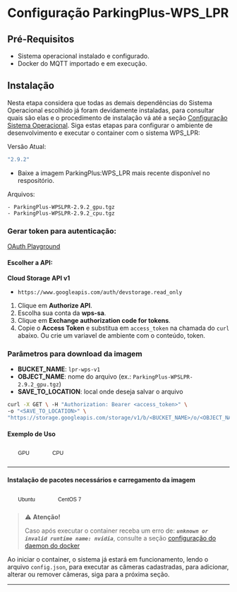 # Configuração ParkingPlus-WPS_LPR

## Pré-Requisitos
-   Sistema operacional instalado e configurado.
-   Docker do MQTT importado e em execução.

## Instalação
Nesta etapa considera que todas as demais dependências do Sistema Operacional escolhido já foram 
devidamente instaladas, para consultar quais são elas e o procedimento de instalação vá até a 
seção [Configuração Sistema Operacional](configuracao_sistema_operacional.md). Siga estas etapas para configurar o ambiente de
desenvolvimento e executar o container com o sistema WPS_LPR:

Versâo Atual: 
```bash
"2.9.2"
```

* Baixe a imagem ParkingPlus:WPS_LPR mais recente disponível no respositório.

Arquivos:
```
- ParkingPlus-WPSLPR-2.9.2_gpu.tgz
- ParkingPlus-WPSLPR-2.9.2_cpu.tgz
```


### Gerar token para autenticação:

[OAuth Playground](https://developers.google.com/oauthplayground/?hl=pt-br)

#### Escolher a API:
**Cloud Storage API v1**

-   `https://www.googleapis.com/auth/devstorage.read_only`

1. Clique em **Authorize API**.
2. Escolha sua conta da **wps-sa**.
3. Clique em **Exchange authorization code for tokens**.
4. Copie o **Access Token** e substitua em `access_token` na chamada do `curl` abaixo. Ou crie um variavel de ambiente com o conteúdo, token.


### Parâmetros para download da imagem
- **BUCKET_NAME**: `lpr-wps-v1`
- **OBJECT_NAME**: nome do arquivo (ex.: `ParkingPlus-WPSLPR-2.9.2_gpu.tgz`)
- **SAVE_TO_LOCATION**: local onde deseja salvar o arquivo

```bash
curl -X GET \ -H "Authorization: Bearer <access_token>" \ 
-o "<SAVE_TO_LOCATION>" \ 
"https://storage.googleapis.com/storage/v1/b/<BUCKET_NAME>/o/<OBJECT_NAME>?alt=media"
```
<!-- CSS para abas -->
<style>
:root {
  --primary-color: #ff5722;
}

[data-md-color-scheme="default"] {
  --tab-bg: #f9f9f9;
  --tab-hover: #eeeeee;
  --tab-active: var(--primary-color);
  --tab-content-bg: #fefefe;
  --tab-border: #ddd;
  --tab-text: #333;
  --tab-active-text: white;
}

[data-md-color-scheme="slate"] {
  --tab-bg: #2e2e2e;
  --tab-hover: #3a3a3a;
  --tab-active: var(--primary-color);
  --tab-content-bg: #1f1f1f;
  --tab-border: #444;
  --tab-text: #eee;
  --tab-active-text: white;
}

.tab {
  overflow: hidden;
  # border-radius: 6px 6px 0 0;
  # background-color: var(--tab-bg);
  # border: 1px solid var(--tab-border);
  margin-bottom: 0;
}

.tab button {
  background-color: var(--tab-bg);
  border: none;
  outline: none;
  padding: 10px 24px;
  cursor: pointer;
  transition: 0.3s;
  font-size: 12px;
  color: var(--tab-text);
  border-radius: 6px 6px 6px 6px;
}

.tab button:hover {
  background-color: var(--tab-hover);
}

.tab button.active {
  background-color: var(--tab-active);
  color: var(--tab-active-text);
}

.tabcontent-platform,
.tabcontent-system {
  display: none;
  padding: 2px;
  # border: 1px solid var(--tab-border);
  border-radius: 0 0 6px 6px;
  # background-color: var(--tab-content-bg);
  color: var(--tab-text);
  margin-bottom: 1rem;
}

.tabcontent-platform pre,
.tabcontent-system pre {
  background-color: #272822;
  color: #f8f8f2;
  padding: 2px;
  border-radius: 6px;
  overflow-x: auto;
}


</style>

<h4>Exemplo de Uso</h4>

<!-- Abas para GPU/CPU -->
<div class="tab">
  <button class="tablinks-platform" onclick="openTabPlatform(event, 'GPU')" id="defaultPlatform">GPU</button>
  <button class="tablinks-platform" onclick="openTabPlatform(event, 'CPU')">CPU</button>
</div>

<!-- Conteúdo GPU -->
<div id="GPU" class="tabcontent-platform">
  <pre><code class="language-bash">curl -X GET \
  -H "Authorization: Bearer $token" \
  -o "/instalacoes/ParkingPlus-WPSLPR-2.9.2_gpu.tgz" \
  "https://storage.googleapis.com/storage/v1/b/lpr-wps-v1/o/ParkingPlus-WPSLPR-2.9.2_gpu.tgz?alt=media"</code></pre>
</div>

<!-- Conteúdo CPU -->
<div id="CPU" class="tabcontent-platform">
  <pre><code class="language-bash">curl -X GET \
  -H "Authorization: Bearer $token" \
  -o "/instalacoes/ParkingPlus-WPSLPR-2.9.2_cpu.tgz" \
  "https://storage.googleapis.com/storage/v1/b/lpr-wps-v1/o/ParkingPlus-WPSLPR-2.9.2_cpu.tgz?alt=media"</code></pre>
</div>

<hr />

<h4>Instalação de pacotes necessários e carregamento da imagem</h4>

<!-- Abas para Ubuntu/CentOS -->
<div class="tab">
  <button class="tablinks-system" onclick="openTabSystem(event, 'Ubuntu')" id="defaultSystem">Ubuntu</button>
  <button class="tablinks-system" onclick="openTabSystem(event, 'CentOS')">CentOS 7</button>
</div>

<!-- Conteúdo Ubuntu -->
<div id="Ubuntu" class="tabcontent-system">
  <h4>Instale o python3.11</h4>
  <pre><code class="language-bash">sudo apt install python3.11</code></pre>
  <h4>Instale o pkplus-cli</h4>
  <pre><code class="language-bash">wget https://intranet.parkingplus.com.br/pub/Parking%20Plus/pkplus-cli/3.0.0/pkplus-cli_3.0.0-1_all.deb \
--no-check-certificate --http-user='seu_usuario' --ask-password
apt install ./pkplus-cli_3.0.0-1_all.deb
mkdir -p /var/lib/pkplus-svc</code></pre>
  <h4>Carregue a imagem com o pkplus-cli</h4>
  <pre><code class="language-bash">pkplus-cli svc import-file /instalacoes/ParkingPlus:WPSLPR-2.9.2.tgz</code></pre>
  <h5>Após a importação inicie a imagem com o pkplus-cli</h5>
  <pre><code class="language-bash">pkplus-cli svc enable ParkingPlus:WPSLPR:2.9.2</code></pre>
</div>

<!-- Conteúdo CentOS -->
<div id="CentOS" class="tabcontent-system">
  <h4>Nas versões com <strong>GPU</strong> importe o tgz.</h4>
  <h5>👍 P.S caso seja a versão CPU, o pkplus-cli é capaz de rodá-la também</h5>
  <h4>GPU</h4>
  <pre><code class="language-bash">mkdir "/instalacoes/ParkingPlus-WPSLPR-2.9.2"
mv /instalacoes/ParkingPlus-WPSLPR-2.9.2_gpu.tgz /instalacoes/ParkingPlus-WPSLPR-2.9.2
cd /instalacoes/ParkingPlus-WPSLPR-2.9.2
tar -xf ParkingPlus:WPSLPR-2.9.2_gpu.tgz
docker load -i images.tar</code></pre>
  <h4>Inicie a imagem com o docker-compose</h4>
  <pre><code class="language-bash">docker compose up -d</code></pre>
  <h4>CPU</h4>
  <pre><code class="language-bash">wget https://intranet.parkingplus.com.br/pub/Parking%20Plus/pkplus-cli/3.0.0/pkplus-cli_3.0.0-1_all.deb \
--no-check-certificate --http-user='seu_usuario' --ask-password
apt install ./pkplus-cli_3.0.0-1_all.deb
mkdir -p /var/lib/pkplus-svc</code></pre>
  <pre><code class="language-bash">pkplus-cli svc import-file /instalacoes/ParkingPlus:WPSLPR-2.9.2.tgz</code></pre>
  <h5>Após a importação inicie a imagem com pkplus-cli</h5>
  <pre><code class="language-bash">pkplus-cli svc enable ParkingPlus:WPSLPR:2.9.2</code></pre>
</div>

<!-- Scripts separados para abas -->
<script>
function openTabPlatform(evt, tabName) {
  var i, tabcontent, tablinks;
  tabcontent = document.getElementsByClassName("tabcontent-platform");
  for (i = 0; i < tabcontent.length; i++) {
    tabcontent[i].style.display = "none";
  }
  tablinks = document.getElementsByClassName("tablinks-platform");
  for (i = 0; i < tablinks.length; i++) {
    tablinks[i].className = tablinks[i].className.replace(" active", "");
  }
  document.getElementById(tabName).style.display = "block";
  evt.currentTarget.className += " active";
}

function openTabSystem(evt, tabName) {
  var i, tabcontent, tablinks;
  tabcontent = document.getElementsByClassName("tabcontent-system");
  for (i = 0; i < tabcontent.length; i++) {
    tabcontent[i].style.display = "none";
  }
  tablinks = document.getElementsByClassName("tablinks-system");
  for (i = 0; i < tablinks.length; i++) {
    tablinks[i].className = tablinks[i].className.replace(" active", "");
  }
  document.getElementById(tabName).style.display = "block";
  evt.currentTarget.className += " active";
}

document.addEventListener("DOMContentLoaded", function () {
  document.getElementById("defaultPlatform").click();
  document.getElementById("defaultSystem").click();
});
</script>



> ⚠️ **Atenção!**
> 
> Caso após executar o container receba um erro de:
> **_`unknown or invalid runtime name: nvidia`_**, consulte a seção 
> [configuração do daemon do docker](configuracao_sistema_operacional.md#configuracao-docker)


Ao iniciar o container, o sistema já estará em funcionamento, lendo o arquivo `config.json`, para 
executar as câmeras cadastradas, para adicionar, alterar ou remover câmeras, siga para a próxima seção.

------------